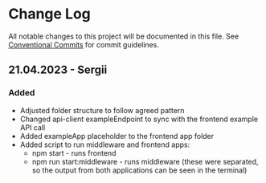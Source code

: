 # Change Log

All notable changes to this project will be documented in this file.
See [Conventional Commits](https://conventionalcommits.org) for commit guidelines.

## 21.04.2023 - Sergii

### Added

- Adjusted folder structure to follow agreed pattern
- Changed api-client exampleEndpoint to sync with the frontend example API call
- Added exampleApp placeholder to the frontend app folder
- Added script to run middleware and frontend apps:
  - npm start - runs frontend
  - npm run start:middleware - runs middleware 
  (these were separated, so the output from both applications can be seen in the terminal)
